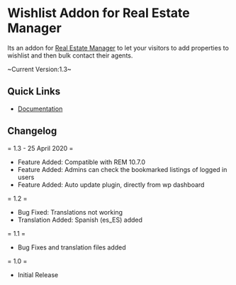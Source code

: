 # Wishlist Addon for Real Estate Manager
<p>Its an addon for <a href="https://webcodingplace.com/real-estate-manager-wordpress-plugin/">Real Estate Manager</a> to let your visitors to add properties to wishlist and then bulk contact their agents.</p>
~Current Version:1.3~
<h2 id="item-description__quick-links">Quick Links</h2>
<ul>
	<li><a href="https://kb.webcodingplace.com/real-estate-manager/wish-list-addon/">Documentation</a></li>
</ul>
<h2 id="item-description__changelog">Changelog</h2>

= 1.3 - 25 April 2020 =

* Feature Added: Compatible with REM 10.7.0
* Feature Added: Admins can check the bookmarked listings of logged in users
* Feature Added: Auto update plugin, directly from wp dashboard

= 1.2 =

* Bug Fixed: Translations not working
* Translation Added: Spanish (es_ES) added

= 1.1 =

* Bug Fixes and translation files added

= 1.0 =

* Initial Release